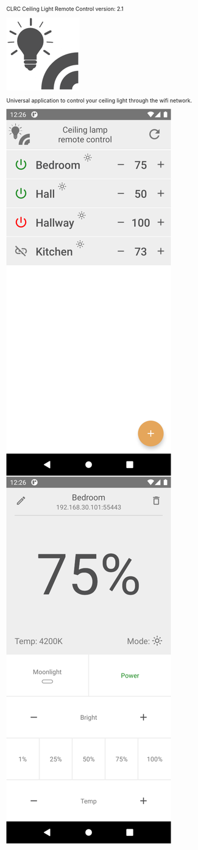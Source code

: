 CLRC
Ceiling Light Remote Control
version: 2.1

<img src="https://github.com/vbbelous/clrc/blob/master/app/src/main/res/mipmap-xxxhdpi/logo.png"></img>

Universal application to control your ceiling light through the wifi network.

<img src="https://github.com/vbbelous/clrc/blob/master/main_screen.png"/> <img src="https://github.com/vbbelous/clrc/blob/master/yeelight_screen.png"/>
